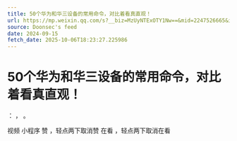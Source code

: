 ```yaml
---
title: 50个华为和华三设备的常用命令，对比着看真直观！
url: https://mp.weixin.qq.com/s?__biz=MzUyNTExOTY1Nw==&mid=2247526665&idx=1&sn=787f23c04a39d7c13838cb5b8be71676
source: Doonsec's feed
date: 2024-09-15
fetch_date: 2025-10-06T18:23:27.225986
---
```


# 50个华为和华三设备的常用命令，对比着看真直观！

：
，
。

视频
小程序
赞
，轻点两下取消赞
在看
，轻点两下取消在看